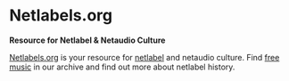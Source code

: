 # Netlabels.org

**Resource for Netlabel & Netaudio Culture**

[Netlabels.org][1] is your resource for [netlabel][3] and netaudio culture. Find [free music][2] in our archive and find out more about netlabel history.




 [1]: http://netlabels.org/
 [2]: http://netlabels.org/releases/
 [3]: http://netlabels.org/netlabels/
 [4]: #
 [5]: #
 [6]: #
 [7]: #
 [8]: #
 [9]: #
 [10]: #
